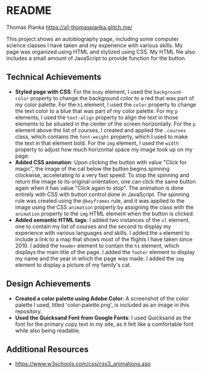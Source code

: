 README
===

Thomas Pianka
https://a1-thomaspianka.glitch.me/

This project shows an autobiography page, including some computer science classes I have taken and my experience with various skills. My page was organized using HTML and stylized using CSS. My HTML file also includes a small amount of JavaScript to provide function for the button.

## Technical Achievements
- **Styled page with CSS**: For the `body` element, I used the `background-color` property to change the background color to a red that was part of my color palette. For the `h1` element, I used the `color` property to change the text color to a blue that was part of my color palette. For my `p` elements, I used the `text-align` property to align the text in those elements to be situated in the center of the screen horizontally. For the `p` element above the list of courses, I created and applied the `.courses` class, which contains the `font-weight` property, which I used to make the text in that element bold. For the `img` element, I used the `width` property to adjust how much horizontal space my image took up on my page.
- **Added CSS animation**: Upon clicking the button with value "Click for magic", the image of the cat below the button begins spinning clockwise, accelerating to a very fast speed. To stop the spinning and return the image to its original orientation, one can click the same button again when it has value "Click again to stop". The animation is done entirely with CSS with button control done in JavaScript. The spinning rule was created using the `@keyframes` rule, and it was applied to the image using the CSS `animation` property by assigning the class with the `animation` property to the `img` HTML element when the button is clicked.
- **Added semantic HTML tags**: I added two instances of the `ul` element, one to contain my list of courses and the second to display my experience with various languages and skills. I added the `a` element to include a link to a map that shows most of the flights I have taken since 2010. I added the `header` element to contain the `h1` element, which displays the main title of the page. I added the `footer` element to display my name and the year in which the page was made. I added the `img` element to display a picture of my family's cat.

## Design Achievements
- **Created a color palette using Adobe Color**: A screenshot of the color palette I used, titled 'color-palette.png', is included as an image in this repository.
- **Used the Quicksand Font from Google Fonts**: I used Quicksand as the font for the primary copy text in my site, as it felt like a comfortable font while also being readable.

## Additional Resources
- https://www.w3schools.com/css/css3_animations.asp